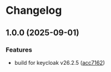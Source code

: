 # Changelog

## 1.0.0 (2025-09-01)


### Features

* build for keycloak v26.2.5 ([acc7162](https://github.com/for-keycloak/keycloak-spi-fix-organization-username-form/commit/acc7162ef97f699cf3fe6eb5ef13dbdbbf2b79f5))
